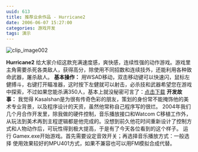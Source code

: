 ```yaml
---
uuid: 613
title: 推荐业余作品 - Hurricane2
date: 2006-06-07 15:27:00
categories: 游戏开发
tags: 演示
---
```

![clip_image002](https://skywind3000.github.io/images/blog/wp-content/2011/04/clip_image002_thumb4.jpg)

**Hurricane2** 给大家介绍这款充满速度感，爽快感，连续性强的动作游戏。游戏里主角需要杀死各类敌人，获得高分，除使用不同招数和连续技外，还能利用各种致命武器，屠杀敌人。 **基本操作：** 用WSAD移动，双击移动键可以快速闪，鼠标左健搏斗，右键打开瞄准器，这时按下左健就可以射击，必杀技和武器希望您在游戏中探索，不过如果您能杀满350人，基本上就没秘密可言了：[点击下载](http://www.skywind.me/mw/images/a/ac/Hurricane2.7z) **开发故事：** 我觉得 Kasalshan是为很有传奇色彩的朋友，策划的身份常不能掩饰他的美术专业背景，以及程序设计的天资，虽然他常称自己程序写的很烂。 2004年我们几个月合作开发里，除我做的硬件控制，音乐播放接口和Watcom C移植工作外，从玩法到美术再到主程逻辑都是他完成的。没想到前久他花时间重新设计了控制方式和人物动作后，可玩性得到极大提高，于是有了今天各位看到的这个样子。
运行 Gamex.exe开始游戏。首先需要设定音效开关；再选择音乐播放方式：一般选择 使用效果较好的MPU401方式，如果不兼容也可以用FM模拟合成代替。

